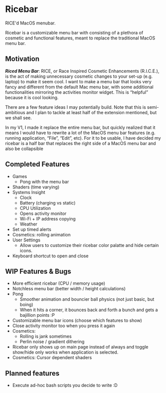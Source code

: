 # Ricebar

RICE'd MacOS menubar.

Ricebar is a customizable menu bar with consisting of a plethora of cosmetic and functional features, meant to replace the traditional MacOS menu bar.

## Motivation
__*Riced Menu Bar*__: RICE, or Race Inspired Cosmetic Enhancements (R.I.C.E.), is the act of making unnecessary cosmetic changes to your set-up (e.g. laptop) to make it seem cool. I want to make a menu bar that looks very fancy and different from the default Mac menu bar, with some additional functionalities mirroring the activities monitor widget. This is “helpful” because it is cool looking.

There are a few feature ideas I may potentially build. Note that this is semi-ambitious and I plan to tackle at least half of the extension mentioned, but we shall see.

In my V1, I made it replace the entire menu bar, but quickly realized that it means I would have to rewrite a lot of the MacOS menu bar features (e.g. running application, “File”, “Edit”, etc). For it to be usable, I have decided my ricebar is a half bar that replaces the right side of a MacOS menu bar and also be collapsible

## Completed Features
- Games
  - Pong with the menu bar
- Shaders (time varying)
- Systems Insight
  - Clock
  - Battery (charging vs static)
  - CPU Utilization
  - Opens activity monitor
  - Wi-Fi + IP address copying
  - Weather
- Set up timed alerts
- Cosmetics: rolling animation
- User Settings
  - Allow users to customize their ricebar color palatte and hide certain icons.
- Keyboard shortcut to open and close

## WIP Features & Bugs
- More efficient ricebar (CPU / memory usage)
- Notchless menu bar (better width / height calculations)
- Pong
  - Smoother animation and bouncier ball physics (not just basic, but boing)
  - When it hits a corner, it bounces back and forth a bunch and gets a bajillion points :P
- Customizable menu bar icons (choose which features to show)
- Close activity monitor too when you press it again
- Cosmetics: 
  - Rolling is jank sometimes
  - Perlin noise / gradient dithering
- Ricebar only shows up on main page instead of always and toggle show/hide only works when application is selected.
- Cosmetics: Cursor dependent shaders

## Planned features
- Execute ad-hoc bash scripts you decide to write :D
